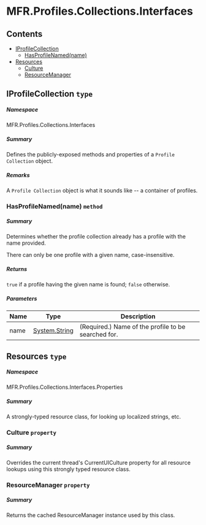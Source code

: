 <a name='assembly'></a>
# MFR.Profiles.Collections.Interfaces

## Contents

- [IProfileCollection](#T-MFR-Profiles-Collections-Interfaces-IProfileCollection 'MFR.Profiles.Collections.Interfaces.IProfileCollection')
  - [HasProfileNamed(name)](#M-MFR-Profiles-Collections-Interfaces-IProfileCollection-HasProfileNamed-System-String- 'MFR.Profiles.Collections.Interfaces.IProfileCollection.HasProfileNamed(System.String)')
- [Resources](#T-MFR-Profiles-Collections-Interfaces-Properties-Resources 'MFR.Profiles.Collections.Interfaces.Properties.Resources')
  - [Culture](#P-MFR-Profiles-Collections-Interfaces-Properties-Resources-Culture 'MFR.Profiles.Collections.Interfaces.Properties.Resources.Culture')
  - [ResourceManager](#P-MFR-Profiles-Collections-Interfaces-Properties-Resources-ResourceManager 'MFR.Profiles.Collections.Interfaces.Properties.Resources.ResourceManager')

<a name='T-MFR-Profiles-Collections-Interfaces-IProfileCollection'></a>
## IProfileCollection `type`

##### Namespace

MFR.Profiles.Collections.Interfaces

##### Summary

Defines the publicly-exposed methods and properties of a `Profile Collection` object.

##### Remarks

A `Profile Collection` object is what it sounds like -- a container of profiles.

<a name='M-MFR-Profiles-Collections-Interfaces-IProfileCollection-HasProfileNamed-System-String-'></a>
### HasProfileNamed(name) `method`

##### Summary

Determines whether the profile collection already has a profile with the
    name provided.



There can only be one profile with a given name, case-insensitive.

##### Returns

`true` if a profile having the given name is found;
    `false` otherwise.

##### Parameters

| Name | Type | Description |
| ---- | ---- | ----------- |
| name | [System.String](http://msdn.microsoft.com/query/dev14.query?appId=Dev14IDEF1&l=EN-US&k=k:System.String 'System.String') | (Required.) Name of the profile to be searched for. |

<a name='T-MFR-Profiles-Collections-Interfaces-Properties-Resources'></a>
## Resources `type`

##### Namespace

MFR.Profiles.Collections.Interfaces.Properties

##### Summary

A strongly-typed resource class, for looking up localized strings, etc.

<a name='P-MFR-Profiles-Collections-Interfaces-Properties-Resources-Culture'></a>
### Culture `property`

##### Summary

Overrides the current thread's CurrentUICulture property for all
  resource lookups using this strongly typed resource class.

<a name='P-MFR-Profiles-Collections-Interfaces-Properties-Resources-ResourceManager'></a>
### ResourceManager `property`

##### Summary

Returns the cached ResourceManager instance used by this class.

